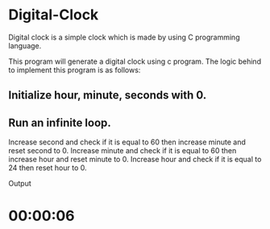 # Digital-Clock
Digital clock is a simple clock which is made by using C programming language.

This program will generate a digital clock using c program. The logic behind to implement this program is as follows:

<h2>Initialize hour, minute, seconds with 0.</h2>
<h2>Run an infinite loop.</h2>
Increase second and check if it is equal to 60 then increase minute and reset second to 0.
Increase minute and check if it is equal to 60 then increase hour and reset minute to 0.
Increase hour and check if it is equal to 24 then reset hour to 0.


<p>Output</p>
<h1> 00:00:06</h1>

